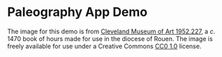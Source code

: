 # Paleography App Demo

The image for this demo is from [Cleveland Museum of Art 1952.227](www.clevelandart.org/art/1952.227), a *c*. 1470 book of hours made for use in the diocese of Rouen. The image is freely available for use under a Creative Commons [CC0 1.0](https://creativecommons.org/publicdomain/zero/1.0/) license.
